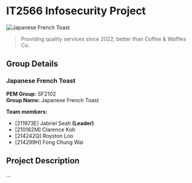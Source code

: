 # IT2566 Infosecurity Project

![Japanese French Toast](https://user-images.githubusercontent.com/65378401/169692179-96d98787-600f-40b6-9917-d773e11ccb44.jpg)

> Providing quality services since 2022, better than Coffee & Waffles Co.

## Group Details

### Japanese French Toast

**PEM Group:** SF2102  
**Group Name:** Japanese French Toast

**Team members:**
- [211973E]  Jabriel Seah **(Leader)**
- [210162M]  Clarence Koh
- [214242Q]  Royston Loo
- [214299H]  Fong Chung Wai

## Project Description

...
